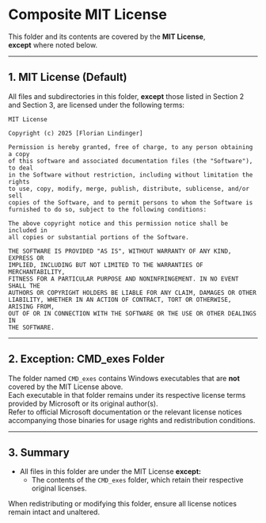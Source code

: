 # Composite MIT License

This folder and its contents are covered by the **MIT License**,  
**except** where noted below.

---

## 1. MIT License (Default)

All files and subdirectories in this folder, **except** those listed in
Section 2 and Section 3, are licensed under the following terms:

```
MIT License

Copyright (c) 2025 [Florian Lindinger]

Permission is hereby granted, free of charge, to any person obtaining a copy
of this software and associated documentation files (the "Software"), to deal
in the Software without restriction, including without limitation the rights
to use, copy, modify, merge, publish, distribute, sublicense, and/or sell
copies of the Software, and to permit persons to whom the Software is
furnished to do so, subject to the following conditions:

The above copyright notice and this permission notice shall be included in
all copies or substantial portions of the Software.

THE SOFTWARE IS PROVIDED "AS IS", WITHOUT WARRANTY OF ANY KIND, EXPRESS OR
IMPLIED, INCLUDING BUT NOT LIMITED TO THE WARRANTIES OF MERCHANTABILITY,
FITNESS FOR A PARTICULAR PURPOSE AND NONINFRINGEMENT. IN NO EVENT SHALL THE
AUTHORS OR COPYRIGHT HOLDERS BE LIABLE FOR ANY CLAIM, DAMAGES OR OTHER
LIABILITY, WHETHER IN AN ACTION OF CONTRACT, TORT OR OTHERWISE, ARISING FROM,
OUT OF OR IN CONNECTION WITH THE SOFTWARE OR THE USE OR OTHER DEALINGS IN
THE SOFTWARE.
```

---

## 2. Exception: CMD_exes Folder

The folder named `CMD_exes` contains Windows executables that are **not**
covered by the MIT License above.  
Each executable in that folder remains under its respective license terms
provided by Microsoft or its original author(s).  
Refer to official Microsoft documentation or the relevant license notices
accompanying those binaries for usage rights and redistribution conditions.

---

## 3. Summary

- All files in this folder are under the MIT License **except:**
  - The contents of the `CMD_exes` folder, which retain their respective
    original licenses.


When redistributing or modifying this folder, ensure all license notices
remain intact and unaltered.
